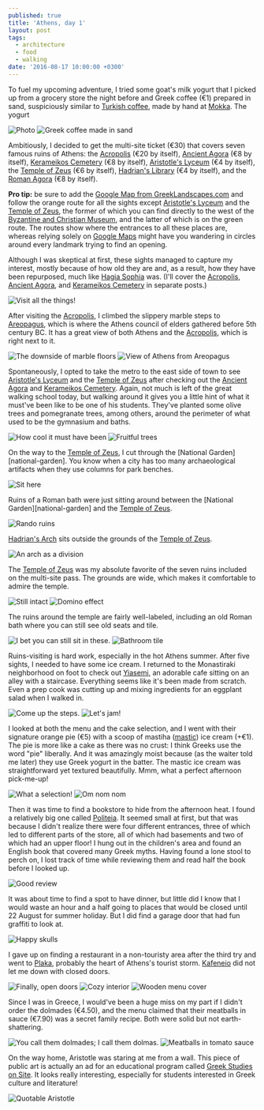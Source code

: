 ```yaml
---
published: true
title: 'Athens, day 1'
layout: post
tags:
  - architecture
  - food
  - walking
date: '2016-08-17 10:00:00 +0300'
---
```

To fuel my upcoming adventure, I tried some goat's milk yogurt that I picked up from a grocery store the night before and Greek coffee (€1) prepared in sand, suspiciously similar to [Turkish coffee](/istanbul-day-3), made by hand at [Mokka](http://www.mokka.gr/en/). The yogurt 

<!--more-->

![Photo]({{site.baseurl}}/images/2016/08/17/athens-day-1/breakfast-yogurt.jpeg)
![Greek coffee made in sand]({{site.baseurl}}/images/2016/08/17/athens-day-1/breakfast-mokka.jpeg)

Ambitiously, I decided to get the multi-site ticket (€30) that covers seven famous ruins of Athens: the [Acropolis][acropolis] (€20 by itself), [Ancient Agora][ancient-agora] (€8 by itself), [Kerameikos Cemetery][kerameikos] (€8 by itself), [Aristotle's Lyceum][lyceum] (€4 by itself), the [Temple of Zeus][temple-zeus] (€6 by itself), [Hadrian's Library][library] (€4 by itself), and the [Roman Agora][roman-agora] (€8 by itself).

**Pro tip:** be sure to add the [Google Map from GreekLandscapes.com](http://greeklandscapes.com/#map1) and follow the orange route for all the sights except [Aristotle's Lyceum][lyceum] and the [Temple of Zeus][temple-zeus], the former of which you can find directly to the west of the [Byzantine and Christian Museum](http://www.byzantinemuseum.gr/en/), and the latter of which is on the green route. The routes show where the entrances to all these places are, whereas relying solely on [Google Maps](https://www.google.com/maps) might have you wandering in circles around every landmark trying to find an opening.

Although I was skeptical at first, these sights managed to capture my interest, mostly because of how old they are and, as a result, how they have been repurposed, much like [Hagia Sophia](/visiting-hagia-sophia) was. (I'll cover the [Acropolis][acropolis], [Ancient Agora][ancient-agora], and [Kerameikos Cemetery][kerameikos] in separate posts.)

![Visit all the things!]({{site.baseurl}}/images/2016/08/17/athens-day-1/multisite-ticket.jpeg)

After visiting the [Acropolis][acropolis], I climbed the slippery marble steps to [Areopagus](https://en.wikipedia.org/wiki/Areopagus), which is where the Athens council of elders gathered before 5th century BC. It has a great view of both Athens and the [Acropolis][acropolis], which is right next to it.

![The downside of marble floors]({{site.baseurl}}/images/2016/08/17/athens-day-1/areopagus-warning.jpeg)
![View of Athens from Areopagus]({{site.baseurl}}/images/2016/08/17/athens-day-1/areopagus-cityview.jpeg)

Spontaneously, I opted to take the metro to the east side of town to see [Aristotle's Lyceum][lyceum] and the [Temple of Zeus][temple-zeus] after checking out the [Ancient Agora][ancient-agora] and [Kerameikos Cemetery][kerameikos]. Again, not much is left of the great walking school today, but walking around it gives you a little hint of what it must've been like to be one of his students. They've planted some olive trees and pomegranate trees, among others, around the perimeter of what used to be the gymnasium and baths.

![How cool it must have been]({{site.baseurl}}/images/2016/08/17/athens-day-1/lyceum-ruins.jpeg)
![Fruitful trees]({{site.baseurl}}/images/2016/08/17/athens-day-1/lyceum-trees.jpeg)

On the way to the [Temple of Zeus][temple-zeus], I cut through the [National Garden][national-garden]. You know when a city has too many archaeological artifacts when they use columns for park benches.

![Sit here]({{site.baseurl}}/images/2016/08/17/athens-day-1/garden-columnbench.jpeg)

Ruins of a Roman bath were just sitting around between the [National Garden][national-garden] and the [Temple of Zeus][temple-zeus].

![Rando ruins]({{site.baseurl}}/images/2016/08/17/athens-day-1/ruins-romanbath.jpeg)

[Hadrian's Arch][hadrian-arch] sits outside the grounds of the [Temple of Zeus][temple-zeus]. 

![An arch as a division]({{site.baseurl}}/images/2016/08/17/athens-day-1/hadrian-arch.jpeg)

The [Temple of Zeus][temple-zeus] was my absolute favorite of the seven ruins included on the multi-site pass. The grounds are wide, which makes it comfortable to admire the temple. 

![Still intact]({{site.baseurl}}/images/2016/08/17/athens-day-1/zeus-colsintact.jpeg)
![Domino effect]({{site.baseurl}}/images/2016/08/17/athens-day-1/zeus-colsfallen.jpeg)

The ruins around the temple are fairly well-labeled, including an old Roman bath where you can still see old seats and tile.

![I bet you can still sit in these.]({{site.baseurl}}/images/2016/08/17/athens-day-1/zeus-bathchairs.jpeg)
![Bathroom tile]({{site.baseurl}}/images/2016/08/17/athens-day-1/zeus-tile.jpeg)

Ruins-visiting is hard work, especially in the hot Athens summer. After five sights, I needed to have some ice cream. I returned to the Monastiraki neighborhood on foot to check out [Yiasemi][yiasemi], an adorable cafe sitting on an alley with a staircase. Everything seems like it's been made from scratch. Even a prep cook was cutting up and mixing ingredients for an eggplant salad when I walked in.

![Come up the steps.]({{site.baseurl}}/images/2016/08/17/athens-day-1/yiasemi-steps.jpeg)
![Let's jam!]({{site.baseurl}}/images/2016/08/17/athens-day-1/yiasemi-jams.jpeg)

I looked at both the menu and the cake selection, and I went with their signature orange pie (€5) with a scoop of mastiha ([mastic](https://simple.m.wikipedia.org/wiki/Mastic_ice_cream)) ice cream (+€1). The pie is more like a cake as there was no crust: I think Greeks use the word "pie" liberally. And it was amazingly moist because (as the waiter told me later) they use Greek yogurt in the batter. The mastic ice cream was straightforward yet textured beautifully. Mmm, what a perfect afternoon pick-me-up!

![What a selection!]({{site.baseurl}}/images/2016/08/17/athens-day-1/yiasemi-cakes.jpeg)
![Om nom nom]({{site.baseurl}}/images/2016/08/17/athens-day-1/yiasemi-mypie.jpeg)

Then it was time to find a bookstore to hide from the afternoon heat. I found a relatively big one called [Politeia](http://www.politeianet.gr/). It seemed small at first, but that was because I didn't realize there were four different entrances, three of which led to different parts of the store, all of which had basements and two of which had an upper floor! I hung out in the children's area and found an English book that covered many Greek myths. Having found a lone stool to perch on, I lost track of time while reviewing them and read half the book before I looked up.

![Good review]({{site.baseurl}}/images/2016/08/17/athens-day-1/politeia-myths.jpeg)

It was about time to find a spot to have dinner, but little did I know that I would waste an hour and a half going to places that would be closed until 22 August for summer holiday. But I did find a garage door that had fun graffiti to look at.

![Happy skulls]({{site.baseurl}}/images/2016/08/17/athens-day-1/elvis-graffiti.jpeg)

I gave up on finding a restaurant in a non-touristy area after the third try and went to [Plaka](https://en.wikipedia.org/wiki/Plaka), probably the heart of Athens's tourist storm. [Kafeneio](http://www.tokafeneio.gr/?lid=2) did not let me down with closed doors.

![Finally, open doors]({{site.baseurl}}/images/2016/08/17/athens-day-1/kafeneio-entrance.jpeg)
![Cozy interior]({{site.baseurl}}/images/2016/08/17/athens-day-1/kafeneio-indoors.jpeg)
![Wooden menu cover]({{site.baseurl}}/images/2016/08/17/athens-day-1/kafeneio-menu.jpeg)

Since I was in Greece, I would've been a huge miss on my part if I didn't order the dolmades (€4.50), and the menu claimed that their meatballs in sauce (€7.90) was a secret family recipe. Both were solid but not earth-shattering.

![You call them dolmades; I call them dolmas.]({{site.baseurl}}/images/2016/08/17/athens-day-1/kafeneio-dolmas.jpeg)
![Meatballs in tomato sauce]({{site.baseurl}}/images/2016/08/17/athens-day-1/kafeneio-balls.jpeg)

On the way home, Aristotle was staring at me from a wall. This piece of public art is actually an ad for an educational program called [Greek Studies on Site](http://www.greekstudiesonsite.com/). It looks really interesting, especially for students interested in Greek culture and literature!

![Quotable Aristotle]({{site.baseurl}}/images/2016/08/17/athens-day-1/greek-studies.jpeg)

[acropolis]: /atop-the-acropolis
[ancient-agora]: https://en.wikipedia.org/wiki/Ancient_Agora_of_Athens
[hadrian-arch]: https://en.wikipedia.org/wiki/Arch_of_Hadrian_(Athens)
[kerameikos]: https://en.wikipedia.org/wiki/Kerameikos
[library]: https://en.wikipedia.org/wiki/Hadrian%27s_Library
[lyceum]: https://en.wikipedia.org/wiki/Lyceum_(Classical)
[roman-agora]: https://en.wikipedia.org/wiki/Roman_Agora
[temple-zeus]: https://en.wikipedia.org/wiki/Temple_of_Olympian_Zeus,_Athens
[yiasemi]: http://www.yiasemi.gr/
